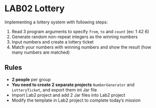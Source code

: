 # LAB02 LotteryImplementing a lottery system with following steps:1. Read 3 program arguments to specify ```from```, ```to``` and ```count``` (ex: 1 42 6)2. Generate <count> random non-repeat integers as the winning numbers3. Input <count> numbers and create a lottery ticket4. Match your numbers with winning numbers and show the result (how many numbers are matched)

## Rules
-  **2 people** per group-  **You need to create 2 separate projects** ```NumberGenerator``` and ```LotteryTicket```, and export them int Jar file- Import Lab2 project and add 2 Jar files into Lab2 project- Modify the template in Lab2 project to complete today’s mission